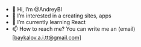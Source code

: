 - 👋 Hi, I’m @AndreyBI
- 👀 I’m interested in a creating sites, apps
- 🌱 I’m currently learning React
- 📫 How to reach me? You can write me an (email)[baykalov.a.i.tt@gmail.com]

<!---
AndreyBI/AndreyBI is a ✨ special ✨ repository because its `README.md` (this file) appears on your GitHub profile.
You can click the Preview link to take a look at your changes.
--->
